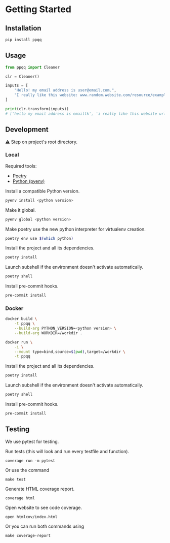 # Getting Started

## Installation

```bash
pip install ppqq
```

## Usage
```python
from ppqq import Cleaner

clr = Cleaner()

inputs = [
    "Hello! my email address is user@email.com.",
    "I really like this website: www.random.website.com/resource/example",
]

print(clr.transform(inputs))
# ['hello my email address is emailtk', 'i really like this website urltk']
```

## Development

:warning: Step on project's root directory.

### Local

Required tools:
- [Poetry](https://python-poetry.org)
- [Python (pyenv)](https://github.com/pyenv/pyenv)


Install a compatible Python version.

```bash
pyenv install <python version>
```

Make it global.

```bash
pyenv global <python version>
```



Make poetry use the new python interpreter for virtualenv creation.

```bash
poetry env use $(which python)
```

Install the project and all its dependencies.

```bash
poetry install
```

Launch subshell if the environment doesn't activate automatically.

```bash
poetry shell
```

Install pre-commit hooks.

```bash
pre-commit install
```

### Docker

```bash
docker build \
    -t ppqq \
    --build-arg PYTHON_VERSION=<python version> \
    --build-arg WORKDIR=/workdir .
```
```bash
docker run \
    -i \
    --mount type=bind,source=$(pwd),target=/workdir \
    -t ppqq
```

Install the project and all its dependencies.

```bash
poetry install
```

Launch subshell if the environment doesn't activate automatically.

```bash
poetry shell
```

Install pre-commit hooks.

```bash
pre-commit install
```


## Testing
We use pytest for testing.

Run tests (this will look and run every testfile and function).

```
coverage run -m pytest
```

Or use the command

```
make test
```

Generate HTML coverage report.
```
coverage html
```

Open website to see code coverage.
```
open htmlcov/index.html
```

Or you can run both commands using

```
make coverage-report
```
